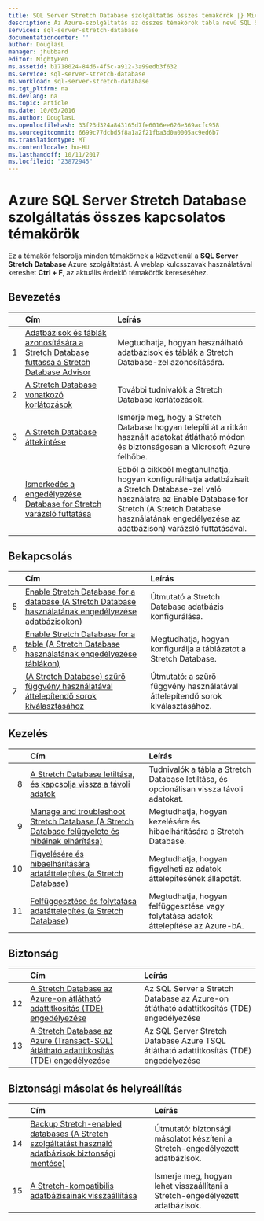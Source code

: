 ```yaml
---
title: SQL Server Stretch Database szolgáltatás összes témakörök |} Microsoft Docs
description: Az Azure-szolgáltatás az összes témakörök tábla nevű SQL Server Stretch Database a http://azure.microsoft.com/documentation/articles/, címét és leírását.
services: sql-server-stretch-database
documentationcenter: ''
author: DouglasL
manager: jhubbard
editor: MightyPen
ms.assetid: b1718024-84d6-4f5c-a912-3a99edb3f632
ms.service: sql-server-stretch-database
ms.workload: sql-server-stretch-database
ms.tgt_pltfrm: na
ms.devlang: na
ms.topic: article
ms.date: 10/05/2016
ms.author: DouglasL
ms.openlocfilehash: 33f23d324a843165d7fe6016ee626e369acfc958
ms.sourcegitcommit: 6699c77dcbd5f8a1a2f21fba3d0a0005ac9ed6b7
ms.translationtype: MT
ms.contentlocale: hu-HU
ms.lasthandoff: 10/11/2017
ms.locfileid: "23872945"
---
```

# <a name="all-topics-for-azure-sql-server-stretch-database-service"></a>Azure SQL Server Stretch Database szolgáltatás összes kapcsolatos témakörök
Ez a témakör felsorolja minden témakörnek a közvetlenül a **SQL Server Stretch Database** Azure szolgáltatást. A weblap kulcsszavak használatával kereshet **Ctrl + F**, az aktuális érdeklő témakörök kereséséhez.

## <a name="get-started"></a>Bevezetés
| &nbsp; | Cím | Leírás |
| ---:|:--- |:--- |
| 1 |[Adatbázisok és táblák azonosítására a Stretch Database futtassa a Stretch Database Advisor](sql-server-stretch-database-identify-databases.md) |Megtudhatja, hogyan használható adatbázisok és táblák a Stretch Database-zel azonosítására. |
| 2 |[A Stretch Database vonatkozó korlátozások](sql-server-stretch-database-limitations.md) |További tudnivalók a Stretch Database korlátozások. |
| 3 |[A Stretch Database áttekintése](sql-server-stretch-database-overview.md) |Ismerje meg, hogy a Stretch Database hogyan telepíti át a ritkán használt adatokat átlátható módon és biztonságosan a Microsoft Azure felhőbe. |
| 4 |[Ismerkedés a engedélyezése Database for Stretch varázsló futtatása](sql-server-stretch-database-wizard.md) |Ebből a cikkből megtanulhatja, hogyan konfigurálhatja adatbázisait a Stretch Database-zel való használatra az Enable Database for Stretch (A Stretch Database használatának engedélyezése az adatbázison) varázsló futtatásával. |

## <a name="enable"></a>Bekapcsolás
| &nbsp; | Cím | Leírás |
| ---:|:--- |:--- |
| 5 |[Enable Stretch Database for a database (A Stretch Database használatának engedélyezése adatbázisokon)](sql-server-stretch-database-enable-database.md) |Útmutató a Stretch Database adatbázis konfigurálása. |
| 6 |[Enable Stretch Database for a table (A Stretch Database használatának engedélyezése táblákon)](sql-server-stretch-database-enable-table.md) |Megtudhatja, hogyan konfigurálja a táblázatot a Stretch Database. |
| 7 |[(A Stretch Database) szűrő függvény használatával áttelepítendő sorok kiválasztásához](sql-server-stretch-database-predicate-function.md) |Útmutató: a szűrő függvény használatával áttelepítendő sorok kiválasztásához. |

## <a name="manage"></a>Kezelés
| &nbsp; | Cím | Leírás |
| ---:|:--- |:--- |
| 8 |[A Stretch Database letiltása, és kapcsolja vissza a távoli adatok](sql-server-stretch-database-disable.md) |Tudnivalók a tábla a Stretch Database letiltása, és opcionálisan vissza távoli adatokat. |
| 9 |[Manage and troubleshoot Stretch Database (A Stretch Database felügyelete és hibáinak elhárítása)](sql-server-stretch-database-manage.md) |Megtudhatja, hogyan kezelésére és hibaelhárítására a Stretch Database. |
| 10 |[Figyelésére és hibaelhárítására adatáttelepítés (a Stretch Database)](sql-server-stretch-database-monitor.md) |Megtudhatja, hogyan figyelheti az adatok áttelepítésének állapotát. |
| 11 |[Felfüggesztése és folytatása adatáttelepítés (a Stretch Database)](sql-server-stretch-database-pause.md) |Megtudhatja, hogyan felfüggesztése vagy folytatása adatok áttelepítése az Azure-bA. |

## <a name="security"></a>Biztonság
| &nbsp; | Cím | Leírás |
| ---:|:--- |:--- |
| 12 |[A Stretch Database az Azure-on átlátható adattitkosítás (TDE) engedélyezése](sql-server-stretch-database-encryption-tde.md) |Az SQL Server a Stretch Database az Azure-on átlátható adattitkosítás (TDE) engedélyezése |
| 13 |[A Stretch Database az Azure (Transact-SQL) átlátható adattitkosítás (TDE) engedélyezése](sql-server-stretch-database-tde-tsql.md) |Az SQL Server Stretch Database Azure TSQL átlátható adattitkosítás (TDE) engedélyezése |

## <a name="backup-and-recovery"></a>Biztonsági másolat és helyreállítás
| &nbsp; | Cím | Leírás |
| ---:|:--- |:--- |
| 14 |[Backup Stretch-enabled databases (A Stretch szolgáltatást használó adatbázisok biztonsági mentése)](sql-server-stretch-database-backup.md) |Útmutató: biztonsági másolatot készíteni a Stretch\-engedélyezett adatbázisok. |
| 15 |[A Stretch-kompatibilis adatbázisainak visszaállítása](sql-server-stretch-database-restore.md) |Ismerje meg, hogyan lehet visszaállítani a Stretch\-engedélyezett adatbázisok. |

